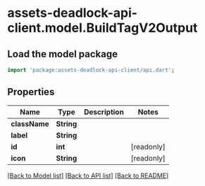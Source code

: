# assets-deadlock-api-client.model.BuildTagV2Output

## Load the model package
```dart
import 'package:assets-deadlock-api-client/api.dart';
```

## Properties
Name | Type | Description | Notes
------------ | ------------- | ------------- | -------------
**className** | **String** |  | 
**label** | **String** |  | 
**id** | **int** |  | [readonly] 
**icon** | **String** |  | [readonly] 

[[Back to Model list]](../README.md#documentation-for-models) [[Back to API list]](../README.md#documentation-for-api-endpoints) [[Back to README]](../README.md)


